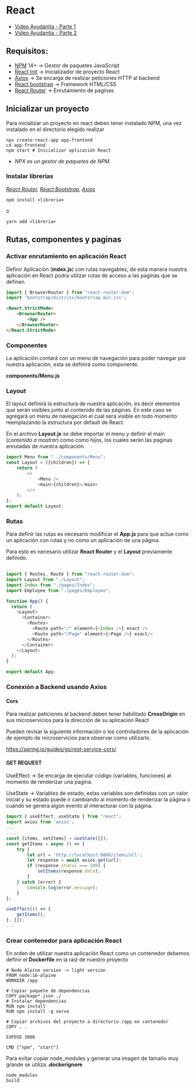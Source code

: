 # React

- [Video Ayudantía - Parte 1]
- [Video Ayudantía - Parte 2]



## Requisitos:
-   [NPM] 14+ -> Gestor de paquetes JavaScript
-   [React Init] -> Inicializador de proyecto React
-   [Axios] -> Se encarga de realizar peticiones HTTP al backend
-   [React bootstrap] -> Framework HTML/CSS
-   [React Router] -> Enrutamiento de paginas

## Inicializar un proyecto

Para inicializar un proyecto en react deben tener instalado NPM, una vez instalado en el directorio elegido realizar

```
npx create-react-app app-frontend
cd app-frontend
npm start # Inicializar aplicación React
```
* _NPX es un gestor de paquetes de NPM._

### Instalar librerias
_[React Router], [React Bootstrap], [Axios]_
```
npm install <libreria>
```
o
```
yarn add <libreria>
```

## Rutas, componentes y paginas

### Activar enrutamiento en aplicación React

Definir Aplicación (**index.js**) con rutas navegables, de esta manera nuestra aplicación en React podra utilizar rutas de acceso a las paginas que se definan.
```js
import { BrowserRouter } from "react-router-dom";
import 'bootstrap/dist/css/bootstrap.min.css';
```

```html
<React.StrictMode>
    <BrowserRouter>
        <App />
    </BrowserRouter>
</React.StrictMode>
```

### Componentes

La aplicación contará con un menu de navegación para poder navegar por nuestra aplicación, esta se definirá como componente.

**components/Menu.js**

### Layout

El layout definirá la estructura de nuestra aplicación, es decir elementos que serán visibles junto al contenido de las páginas. En este caso se agregará un menu de navegación el cual será visible en todo momento reemplazando la estructura por default de React.

En el archivo **Layout.js** se debe importar el menu y definir el main (_contenido a mostrar_) como como hijos, los cuales serán las paginas enrutadas de nuestra aplicación.

```js
import Menu from "../components/Menu";
const Layout = ({children}) => {
    return (
        <>
            <Menu />
            <main>{children}</main>
        </>
    );
};
export default Layout;
```
### Rutas

Para definir las rutas es necesario modificar el **App.js** para que actue como un aplicación con rutas y no como un aplicación de una página.

Para esto es necesario utilizar **React Router** y el **Layout** previamente definido.

```js
...
import { Routes, Route } from "react-router-dom";
import Layout from "./Layout";
import Index from "./pages/Index";
import Employee from "./pages/Employee";

function App() {
  return (
    <Layout>
      <Container>
        <Routes>
          <Route path="/" element={<Index />} exact />
          <Route path="/Page" element={<Page />} exact/>
        </Routes>
      </Container>
    </Layout>
  );
}

export default App;
```

### Conexión a Backend usando Axios

#### Cors 

Para realizar peticiones al backend deben tener habilitado **CrossOrigin** en sus microservicios para la dirección de su aplicación React

Pueden revisar la siguiente información o los controladores de la aplicación de ejemplo de microservicios para observar como utilizarlo.

https://spring.io/guides/gs/rest-service-cors/

#### **GET REQUEST**

UseEffect -> Se encarga de ejecutar código (variables, funciones) al momento de renderizar una pagina.

UseState -> Variables de estado, estas variables son definidas con un valor inicial y su estado puede ir cambiando al momento de renderizar la página o cuando se genera algún evento al interacturar con la página.

```js
import { useEffect, useState } from "react";
import axios from 'axios';
...
....
const [items, setItems] = useState([]);
const getItems = async () => {
    try {
        let url = 'http://localhost:8080/items/all';
        let response = await axios.get(url);
        if (response.status === 200) {
            setItems(response.data);
        }
    } catch (error) {
        console.log(error.message);
    }
};

useEffect(() => {
    getItems();
}, []);
...
```

### Crear contenedor para aplicación React

En orden de utilizar nuestra aplicación React como un contenedor debemos definir el **Dockerfile** en la raiz de nuestro proyecto

```Docker
# Node Alpine version -> light version
FROM node:16-alpine
WORKDIR /app

# Copiar paquete de dependencias
COPY package*.json ./
# Instalar dependencias
RUN npm install
RUN npm install -g serve

# Copiar archivos del proyecto a directorio /app en contenedor
COPY . .

EXPOSE 3000

CMD ["npm", "start"]
```

Para evitar copiar node_modules y generar una imagen de tamaño muy grande se utiliza **.dockerignore**

```Docker
node_modules
build
```

[React bootstrap]: <https://react-bootstrap.github.io/getting-started/introduction>
[NPM]: <https://www.npmjs.com/>
[Axios]: <https://axios-http.com/docs/intro>
[React Init]: <https://reactjs.org/docs/create-a-new-react-app.html>
[React Router]:<https://v5.reactrouter.com/web/guides/quick-start>
[Video Ayudantía - Parte 1]:<https://drive.google.com/file/d/1V_PunfjhQPCQRaEE7OZHYITNDjbqobOz/view?usp=share_link>
[Video Ayudantía - Parte 2]:<https://drive.google.com/file/d/1mia8gKT3fJQmrkXYSfxtfi6x6I1PVugL/view?usp=share_link>
